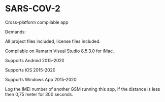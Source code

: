# SARS-COV-2
Cross-platform compilable app

Demands:

All project files included, license files included.

Compilable on Xamarin Visual Studio 8.5.3.0 for iMac. 

Supports Android 2015-2020

Supports iOS 2015-2020

Supports Windows App 2015-2020

Log the IMEI number of another GSM running this app, if the distance is less then 0,75 meter for 300 seconds.
